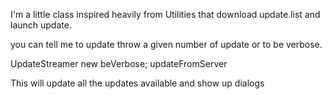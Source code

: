 I'm a little class inspired heavily from Utilities that download update.list and launch update.you can tell me to update throw a given number of update or to be verbose.UpdateStreamer new 	beVerbose;	updateFromServer	This will update all the updates available and show up dialogs	